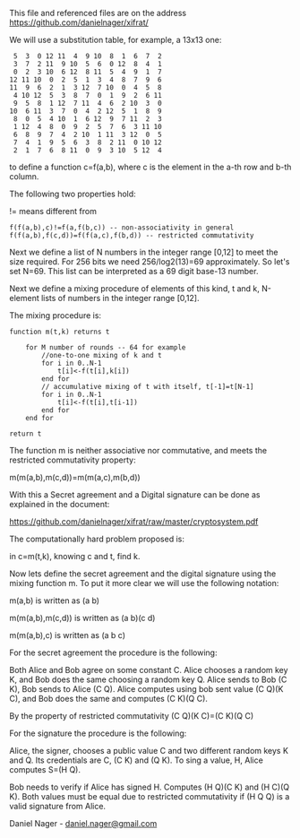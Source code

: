 This file and referenced files are on the address https://github.com/danielnager/xifrat/

We will use a substitution table, for example, a 13x13 one:

     5  3  0 12 11  4  9 10  8  1  6  7  2
     3  7  2 11  9 10  5  6  0 12  8  4  1
     0  2  3 10  6 12  8 11  5  4  9  1  7
    12 11 10  0  2  5  1  3  4  8  7  9  6
    11  9  6  2  1  3 12  7 10  0  4  5  8
     4 10 12  5  3  8  7  0  1  9  2  6 11
     9  5  8  1 12  7 11  4  6  2 10  3  0
    10  6 11  3  7  0  4  2 12  5  1  8  9
     8  0  5  4 10  1  6 12  9  7 11  2  3
     1 12  4  8  0  9  2  5  7  6  3 11 10
     6  8  9  7  4  2 10  1 11  3 12  0  5
     7  4  1  9  5  6  3  8  2 11  0 10 12
     2  1  7  6  8 11  0  9  3 10  5 12  4

to define a function c=f(a,b), where c is the element in the a-th row and b-th column.

The following two properties hold:

!= means different from

    f(f(a,b),c)!=f(a,f(b,c)) -- non-associativity in general
    f(f(a,b),f(c,d))=f(f(a,c),f(b,d)) -- restricted commutativity

Next we define a list of N numbers in the integer range [0,12] to meet the size required. For 256 bits we need 256/log2(13)=69 approximately. So let's set N=69. This list can be interpreted as a 69 digit base-13 number.

Next we define a mixing procedure of elements of this kind, t and k, N-element lists of numbers in the integer range [0,12].

The mixing procedure is:

    function m(t,k) returns t

        for M number of rounds -- 64 for example
            //one-to-one mixing of k and t
            for i in 0..N-1
                t[i]<-f(t[i],k[i])
            end for
            // accumulative mixing of t with itself, t[-1]=t[N-1]
            for i in 0..N-1
                t[i]<-f(t[i],t[i-1])
            end for
        end for

    return t

The function m is neither associative nor commutative, and meets the restricted commutativity property:

m(m(a,b),m(c,d))=m(m(a,c),m(b,d))

With this a Secret agreement and a Digital signature can be done as explained in the document:

https://github.com/danielnager/xifrat/raw/master/cryptosystem.pdf

The computationally hard problem proposed is:

in c=m(t,k), knowing c and t, find k.

Now lets define the secret agreement and the digital signature using the mixing function m. To put it more clear we will use the following notation:

m(a,b) is written as (a b)

m(m(a,b),m(c,d)) is written as (a b)(c d)

m(m(a,b),c) is written as (a b c)

For the secret agreement the procedure is the following:

Both Alice and Bob agree on some constant C. Alice chooses a random key K, and Bob does the same choosing a random key Q.
Alice sends to Bob (C K), Bob sends to Alice (C Q).
Alice computes using bob sent value (C Q)(K C), and Bob does the same and computes (C K)(Q C).

By the property of restricted commutativity (C Q)(K C)=(C K)(Q C)

For the signature the procedure is the following:

Alice, the signer, chooses a public value C and two different random keys K and Q. Its credentials are C, (C K) and (Q K).
To sing a value, H, Alice computes S=(H Q). 

Bob needs to verify if Alice has signed H. Computes (H Q)(C K) and (H C)(Q K). Both values must be equal due to restricted commutativity if (H Q Q) is a valid signature from Alice.

Daniel Nager - daniel.nager@gmail.com

